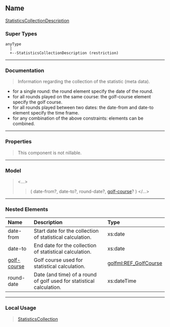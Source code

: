 ## Name ##

[StatisticsCollectionDescription](CStatisticsCollectionDescription.md)
### Super Types ###
```
anyType
  |
  +--StatisticsCollectionDescription (restriction)
```


---


### Documentation ###


> Information regarding the collection of the statistic (meta data).
  * for a single round: the round element specify the date of the round.
  * for all rounds played on the same course: the golf-course element specify the golf course.
  * for all rounds played between two dates: the date-from and date-to element specify the time frame.
  * for any combination of the above constraints: elements can be combined.


---



### Properties ###

> This component is not nillable.

---


### Model ###

> <...>
> > ( date-from?, date-to?, round-date?, [golf-course](CREF_GolfCourse.md)?   )
> > </...>

---


### Nested Elements ###

| **Name** | **Description** | **Type** |
|:---------|:----------------|:---------|
| date-from |  					Start date for the collection of statistical calculation.				 | xs:date |
| date-to |  					End date for the collection of statistical calculation.				 | xs:date |
| [golf-course](CREF_GolfCourse.md) |  					Golf course used for statistical calculation.				 | [golfml:REF\_GolfCourse](CREF_GolfCourse.md) |
| round-date |  					Date (and time) of a round of golf used for statistical calculation.				 | xs:dateTime |


---


### Local Usage ###

> [StatisticsCollection](CStatisticsCollection.md)